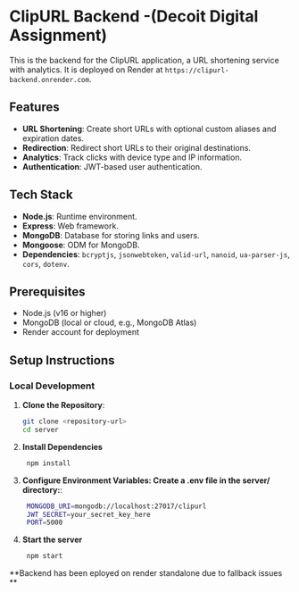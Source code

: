 # ClipURL Backend -(Decoit Digital Assignment)

This is the backend for the ClipURL application, a URL shortening service with analytics. It is deployed on Render at `https://clipurl-backend.onrender.com`.

## Features
- **URL Shortening**: Create short URLs with optional custom aliases and expiration dates.
- **Redirection**: Redirect short URLs to their original destinations.
- **Analytics**: Track clicks with device type and IP information.
- **Authentication**: JWT-based user authentication.

## Tech Stack
- **Node.js**: Runtime environment.
- **Express**: Web framework.
- **MongoDB**: Database for storing links and users.
- **Mongoose**: ODM for MongoDB.
- **Dependencies**: `bcryptjs`, `jsonwebtoken`, `valid-url`, `nanoid`, `ua-parser-js`, `cors`, `dotenv`.

## Prerequisites
- Node.js (v16 or higher)
- MongoDB (local or cloud, e.g., MongoDB Atlas)
- Render account for deployment

## Setup Instructions

### Local Development
1. **Clone the Repository**:
   ```bash
   git clone <repository-url>
   cd server

2. **Install Dependencies**
   ```bash
    npm install

1. **Configure Environment Variables: Create a .env file in the server/ directory:**:
   ```bash
    MONGODB_URI=mongodb://localhost:27017/clipurl
    JWT_SECRET=your_secret_key_here
    PORT=5000
   
2. **Start the server**
   ```bash
    npm start
   
**Backend has been eployed on render standalone due to fallback issues **
